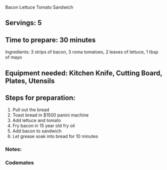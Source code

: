 Bacon Lettuce Tomato Sandwich 

## Servings: 5

## Time to prepare: 30 minutes

Ingredients: 3 strips of bacon, 3 roma tomatoes, 2 leaves of lettuce, 1 tbsp of mayo


## Equipment needed: Kitchen Knife, Cutting Board, Plates, Utensils


## Steps for preparation:

1. Pull out the bread
2. Toast bread in $1500 panini machine
3. Add lettuce and tomato
4. Fry bacon in 15 year old fry oil
5. Add bacon to sandwich
6. Let grease soak into bread for 10 minutes

### Notes:



### Codemates #
